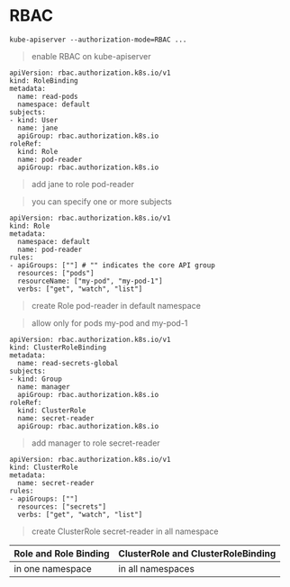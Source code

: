 # RBAC
	kube-apiserver --authorization-mode=RBAC ...
> enable RBAC on kube-apiserver

	apiVersion: rbac.authorization.k8s.io/v1
	kind: RoleBinding
	metadata:
  	  name: read-pods
  	  namespace: default
	subjects:
	- kind: User
      name: jane 
      apiGroup: rbac.authorization.k8s.io
	roleRef:
  	  kind: Role 
  	  name: pod-reader
  	  apiGroup: rbac.authorization.k8s.io
>  add jane to role pod-reader

> you can specify one or more subjects 

	apiVersion: rbac.authorization.k8s.io/v1
	kind: Role
	metadata:
  	  namespace: default
      name: pod-reader
    rules:
    - apiGroups: [""] # "" indicates the core API group
      resources: ["pods"]
      resourceName: ["my-pod", "my-pod-1"]  
      verbs: ["get", "watch", "list"]
> create Role pod-reader in default namespace

> allow only for pods my-pod and my-pod-1

	apiVersion: rbac.authorization.k8s.io/v1
	kind: ClusterRoleBinding
	metadata:	
  	  name: read-secrets-global
	subjects:
    - kind: Group
  	  name: manager 
      apiGroup: rbac.authorization.k8s.io
    roleRef:
      kind: ClusterRole
      name: secret-reader
      apiGroup: rbac.authorization.k8s.io
> add manager to role secret-reader



	apiVersion: rbac.authorization.k8s.io/v1
	kind: ClusterRole
	metadata:
  	  name: secret-reader
	rules:
	- apiGroups: [""]
      resources: ["secrets"]
      verbs: ["get", "watch", "list"]
> create ClusterRole secret-reader in all namespace

Role and Role Binding | ClusterRole and ClusterRoleBinding
  ---|---
in one namespace |   in all namespaces
